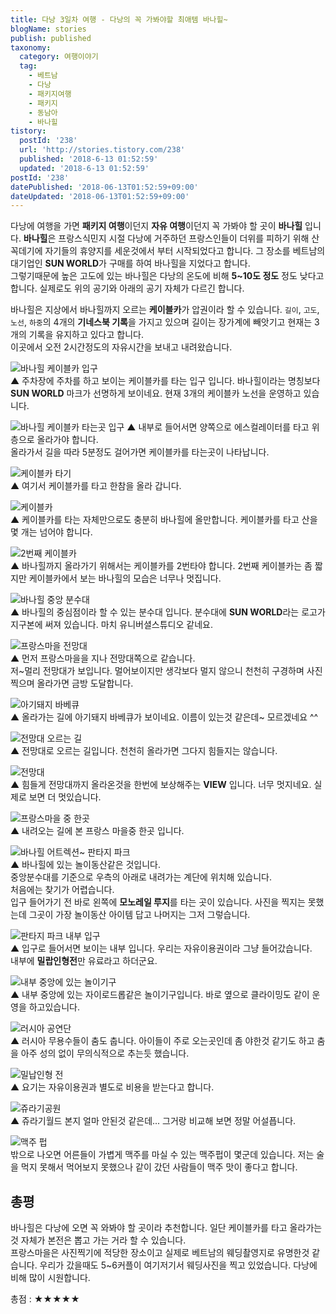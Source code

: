 ```yaml
---
title: 다낭 3일차 여행 - 다낭의 꼭 가봐야할 최애템 바나힐~
blogName: stories
publish: published
taxonomy:
  category: 여행이야기
  tag:
    - 베트남
    - 다낭
    - 패키지여행
    - 패키지
    - 동남아
    - 바나힐
tistory:
  postId: '238'
  url: 'http://stories.tistory.com/238'
  published: '2018-6-13 01:52:59'
  updated: '2018-6-13 01:52:59'
postId: '238'
datePublished: '2018-06-13T01:52:59+09:00'
dateUpdated: '2018-06-13T01:52:59+09:00'
---
```


다낭에 여행을 가면 **패키지 여행**이던지 **자유 여행**이던지 꼭 가봐야 할 곳이 **바나힐** 입니다.
**바나힐**은 프랑스식민지 시절 다낭에 거주하던 프랑스인들이 더위를 피하기 위해 산꼭데기에 자기들의 휴양지를 세운것에서 부터 시작되었다고 합니다. 그 장소를 베트남의 대기업인 **SUN WORLD**가 구매를 하여 바나힐을 지었다고 합니다.  
그렇기때문에 높은 고도에 있는 바나힐은 다낭의 온도에 비해 **5~10도 정도** 정도 낮다고 합니다. 실제로도 위의 공기와 아래의 공기 자체가 다르긴 합니다.

바나힐은 지상에서 바나힐까지 오르는 **케이블카**가 압권이라 할 수 있습니다. `길이`, `고도`, `노선`, `하중`의 4개의 **기네스북 기록**을 가지고 있으며 길이는 장가계에 빼앗기고 현재는 3개의 기록을 유지하고 있다고 합니다.  
이곳에서 오전 2시간정도의 자유시간을 보내고 내려왔습니다.

![바나힐 케이블카 입구](./images/20180524_085755-01.jpeg)  
▲ 주차장에 주차를 하고 보이는 케이블카를 타는 입구 입니다. 바나힐이라는 명칭보다 **SUN WORLD** 마크가 선명하게 보이네요. 현재 3개의 케이블카 노선을 운영하고 있습니다.

![바나힐 케이블카 타는곳 입구](./images/20180524_085937-01.jpeg)
▲ 내부로 들어서면 양쪽으로 에스컬레이터를 타고 위층으로 올라가야 합니다.  
올라가서 길을 따라 5분정도 걸어가면 케이블카를 타는곳이 나타납니다.

![케이블카 타기](./images/20180524_091503-01.jpeg)  
▲ 여기서 케이블카를 타고 한참을 올라 갑니다.

![케이블카](./images/20180524_092355-01.jpeg)  
▲ 케이블카를 타는 자체만으로도 충분히 바나힐에 올만합니다. 케이블카를 타고 산을 몇 개는 넘어야 합니다.

![2번째 케이블카](./images/20180524_093820-01.jpeg)  
▲ 바나힐까지 올라가기 위해서는 케이블카를 2번타야 합니다. 2번째 케이블카는 좀 짧지만 케이블카에서 보는 바나힐의 모습은 너무나 멋집니다.

![바나힐 중앙 분수대](./images/20180524_094528-01.jpeg)  
▲ 바나힐의 중심점이라 할 수 있는 분수대 입니다. 분수대에 **SUN WORLD**라는 로고가 지구본에 써져 있습니다. 마치 유니버셜스튜디오 같네요.

![프랑스마을 전망대](./images/20180524_095405-01.jpeg)  
▲ 먼저 프랑스마을을 지나 전망대쪽으로 같습니다.  
저~멀리 전망대가 보입니다. 멀어보이지만 생각보다 멀지 않으니 천천히 구경하며 사진찍으며 올라가면 금방 도달합니다.

![아기돼지 바베큐](./images/20180524_095424-01.jpeg)  
▲ 올라가는 길에 아기돼지 바베큐가 보이네요. 이름이 있는것 같은데~ 모르겠네요 ^^

![전망대 오르는 길](./images/20180524_095638-01.jpeg)  
▲ 전망대로 오르는 길입니다. 천천히 올라가면 그다지 힘들지는 않습니다.

![전망대](./images/20180524_100152-01.jpeg)  
▲ 힘들게 전망대까지 올라온것을 한번에 보상해주는 **VIEW** 입니다. 너무 멋지네요. 실제로 보면 더 멋있습니다.

![프랑스마을 중 한곳](./images/20180524_102054-01.jpeg)  
▲ 내려오는 길에 본 프랑스 마을중 한곳 입니다.

![바나힐 어트렉션~ 판타지 파크](./images/20180524_104828-01.jpeg)  
▲ 바나힐에 있는 놀이동산같은 것입니다.  
중앙분수대를 기준으로 우측의 아래로 내려가는 계단에 위치해 있습니다.  
처음에는 찾기가 어렵습니다.  
입구 들어가기 전 바로 왼쪽에 **모노레일 루지**를 타는 곳이 있습니다. 사진을 찍지는 못했는데 그곳이 가장 놀이동산 아이템 답고 나머지는 그저 그렇습니다.

![판타지 파크 내부 입구](./images/20180524_105013-01.jpeg)  
▲ 입구로 들어서면 보이는 내부 입니다. 우리는 자유이용권이라 그냥 들어갔습니다.  
내부에 **밀랍인형전**만 유료라고 하더군요.

![내부 중앙에 있는 놀이기구](./images/20180524_110500-01.jpeg)  
▲ 내부 중앙에 있는 자이로드롭같은 놀이기구입니다. 바로 옆으로 클라이밍도 같이 운영을 하고있습니다.

![러시아 공연단](./images/20180524_110744-01.jpeg)  
▲ 러시아 무용수들이 춤도 춥니다. 아이들이 주로 오는곳인데 좀 야한것 같기도 하고 춤을 아주 성의 없이 무의식적으로 추는듯 했습니다.

![밀납인형 전](./images/20180524_110853-01.jpeg)  
▲ 요기는 자유이용권과 별도로 비용을 받는다고 합니다.

![쥬라기공원](./images/20180524_111236-01.jpeg)  
▲ 쥬라기월드 본지 얼마 안된것 같은데... 그거랑 비교해 보면 정말 어설픕니다.

![맥주 펍](./images/20180524_111909-01.jpeg)  
밖으로 나오면 어른들이 가볍게 맥주를 마실 수 있는 맥주펍이 몇군데 있습니다.
저는 술을 먹지 못해서 먹어보지 못했으나 같이 갔던 사람들이 맥주 맛이 좋다고 합니다.

## 총평

바나힐은 다낭에 오면 꼭 와봐야 할 곳이라 추천합니다. 일단 케이블카를 타고 올라가는것 자체가 본전은 뽑고 가는 거라 할 수 있습니다.  
프랑스마을은 사진찍기에 적당한 장소이고 실제로 베트남의 웨딩촬영지로 유명한것 같습니다. 우리가 갔을때도 5~6커플이 여기저기서 웨딩사진을 찍고 있었습니다.
다낭에 비해 많이 시원합니다.

<div class="alert alert-primary" role="alert">
 총점 : ★★★★★
</div>
